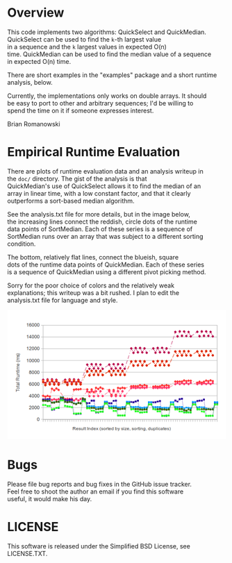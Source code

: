 # Overview
This code implements two algorithms: QuickSelect and QuickMedian.   
QuickSelect can be used to find the <code>k</code>-th largest value   
in a sequence and the <code>k</code> largest values in expected O(n)   
time.  QuickMedian can be used to find the median value of a sequence   
in expected O(n) time.   
  
There are short examples in the "examples" package and a short runtime   
analysis, below.   
  
Currently, the implementations only works on double arrays.  It should   
be easy to port to other and arbitrary sequences; I'd be willing to    
spend the time on it if someone expresses interest.   
  
Brian Romanowski   


# Empirical Runtime Evaluation
There are plots of runtime evaluation data and an analysis writeup in   
the <code>doc/</code> directory.  The gist of the analysis is that   
QuickMedian's use of QuickSelect allows it to find the median of an   
array in linear time, with a low constant factor, and that it clearly   
outperforms a sort-based median algorithm.  
  
See the analysis.txt file for more details, but in the image below,  
the increasing lines connect the reddish, circle dots of the runtime   
data points of SortMedian.  Each of these series is a sequence of   
SortMedian runs over an array that was subject to a different sorting   
condition.   
  
The bottom, relatively flat lines, connect the blueish, square   
dots of the runtime data points of QuickMedian.  Each of these series   
is a sequence of QuickMedian using a different pivot picking method.  
  
Sorry for the poor choice of colors and the relatively weak   
explanations; this writeup was a bit rushed.  I plan to edit the   
analysis.txt file for language and style.  

<a href="http://github.com/romanows/QuickSelect/raw/master/doc/QuickSelectEval_large1.png"><img src="http://github.com/romanows/QuickSelect/raw/master/doc/QuickSelectEval_preview1.png" alt="Thumbnail image linking to the full image that analyzes QuickMedian vs. SortMedian runtimes.  See analysis.txt for a writeup of the evaluation data." /></a>


# Bugs
Please file bug reports and bug fixes in the GitHub issue tracker.   
Feel free to shoot the author an email if you find this software  
useful, it would make his day.  


# LICENSE
This software is released under the Simplified BSD License, see   
LICENSE.TXT.  
